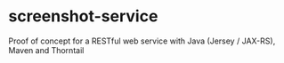 # screenshot-service
Proof of concept for a RESTful web service with Java (Jersey / JAX-RS), Maven and Thorntail
